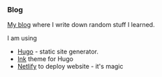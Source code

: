 ### Blog

[My blog](https://blog.yelinaung.com/) where I write down random stuff I learned.

I am using 
- [Hugo](https://gohugo.io/) - static site generator.
- [Ink](https://github.com/knadh/hugo-ink) theme for Hugo
- [Netlify](https://www.netlify.com/) to deploy website - it's magic
